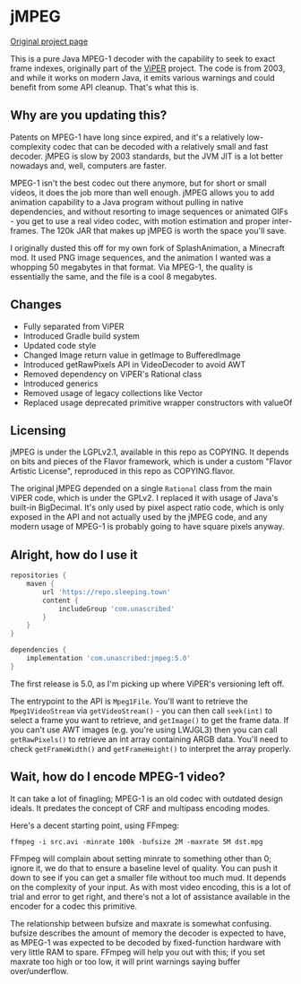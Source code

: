 # jMPEG

[Original project page](http://viper-toolkit.sourceforge.net/products/jmpeg/)

This is a pure Java MPEG-1 decoder with the capability to seek to exact frame
indexes, originally part of the [ViPER](http://viper-toolkit.sourceforge.net/)
project. The code is from 2003, and while it works on modern Java, it emits
various warnings and could benefit from some API cleanup. That's what this is.

## Why are you updating this?
Patents on MPEG-1 have long since expired, and it's a relatively low-complexity
codec that can be decoded with a relatively small and fast decoder. jMPEG is
slow by 2003 standards, but the JVM JIT is a lot better nowadays and, well,
computers are faster.

MPEG-1 isn't the best codec out there anymore, but for short or small videos,
it does the job more than well enough. jMPEG allows you to add animation
capability to a Java program without pulling in native dependencies, and without
resorting to image sequences or animated GIFs - you get to use a real video
codec, with motion estimation and proper inter-frames. The 120k JAR that makes
up jMPEG is worth the space you'll save.

I originally dusted this off for my own fork of SplashAnimation, a Minecraft
mod. It used PNG image sequences, and the animation I wanted was a whopping 50
megabytes in that format. Via MPEG-1, the quality is essentially the same, and
the file is a cool 8 megabytes.

## Changes
- Fully separated from ViPER
- Introduced Gradle build system
- Updated code style
- Changed Image return value in getImage to BufferedImage
- Introduced getRawPixels API in VideoDecoder to avoid AWT
- Removed dependency on ViPER's Rational class
- Introduced generics
- Removed usage of legacy collections like Vector
- Replaced usage deprecated primitive wrapper constructors with valueOf

## Licensing
jMPEG is under the LGPLv2.1, available in this repo as COPYING. It depends
on bits and pieces of the Flavor framework, which is under a custom "Flavor
Artistic License", reproduced in this repo as COPYING.flavor.

The original jMPEG depended on a single `Rational` class from the main ViPER
code, which is under the GPLv2. I replaced it with usage of Java's built-in
BigDecimal. It's only used by pixel aspect ratio code, which is only exposed in
the API and not actually used by the jMPEG code, and any modern usage of MPEG-1
is probably going to have square pixels anyway.

## Alright, how do I use it

```gradle
repositories {
	maven {
		url 'https://repo.sleeping.town'
		content {
			includeGroup 'com.unascribed'
		}
	}
}

dependencies {
	implementation 'com.unascribed:jmpeg:5.0'
}
```

The first release is 5.0, as I'm picking up where ViPER's versioning left off.

The entrypoint to the API is `Mpeg1File`. You'll want to retrieve the
`Mpeg1VideoStream` via `getVideoStream()` - you can then call `seek(int)` to
select a frame you want to retrieve, and `getImage()` to get the frame data.
If you can't use AWT images (e.g. you're using LWJGL3) then you can call
`getRawPixels()` to retrieve an int array containing ARGB data. You'll need to
check `getFrameWidth()` and `getFrameHeight()` to interpret the array properly.

## Wait, how do I encode MPEG-1 video?
It can take a lot of finagling; MPEG-1 is an old codec with outdated design
ideals. It predates the concept of CRF and multipass encoding modes.

Here's a decent starting point, using FFmpeg:

`ffmpeg -i src.avi -minrate 100k -bufsize 2M -maxrate 5M dst.mpg`

FFmpeg will complain about setting minrate to something other than 0; ignore it,
we do that to ensure a baseline level of quality. You can push it down to see
if you can get a smaller file without too much mud. It depends on the complexity
of your input. As with most video encoding, this is a lot of trial and error to
get right, and there's not a lot of assistance available in the encoder for a
codec this primitive.

The relationship between bufsize and maxrate is somewhat confusing. bufsize
describes the amount of memory the decoder is expected to have, as MPEG-1 was
expected to be decoded by fixed-function hardware with very little RAM to spare.
FFmpeg will help you out with this; if you set maxrate too high or too low, it
will print warnings saying buffer over/underflow.
